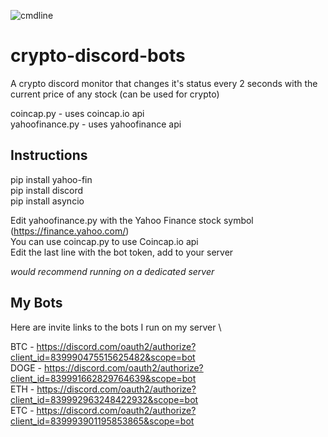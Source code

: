 ![cmdline](https://external-content.duckduckgo.com/iu/?u=http%3A%2F%2Fd.ibtimes.co.uk%2Fen%2Ffull%2F1358912%2Fdogecoin-proves-its-worth-generosity-kindness.jpg%3Fw%3D660%26h%3D391%26l%3D50%26t%3D40&f=1&nofb=1) 

# crypto-discord-bots
A crypto discord monitor that changes it's status every 2 seconds with the current price of any stock (can be used for crypto)

coincap.py - uses coincap.io api \
yahoofinance.py - uses yahoofinance api 

## Instructions

pip install yahoo-fin \
pip install discord \
pip install asyncio

Edit yahoofinance.py with the Yahoo Finance stock symbol (https://finance.yahoo.com/) \
You can use coincap.py to use Coincap.io api \
Edit the last line with the bot token, add to your server

*would recommend running on a dedicated server*

## My Bots 
Here are invite links to the bots I run on my server \

BTC - https://discord.com/oauth2/authorize?client_id=839990475515625482&scope=bot \
DOGE - https://discord.com/oauth2/authorize?client_id=839991662829764639&scope=bot \
ETH - https://discord.com/oauth2/authorize?client_id=839992963248422932&scope=bot \
ETC - https://discord.com/oauth2/authorize?client_id=839993901195853865&scope=bot
